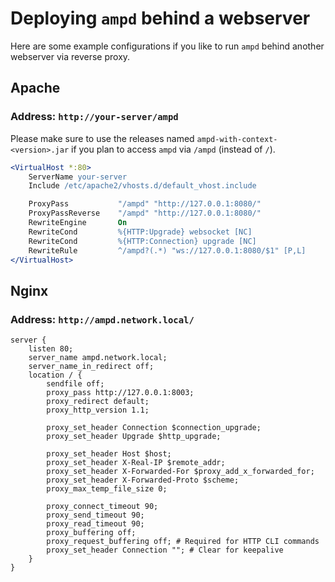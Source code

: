 # Deploying `ampd` behind a webserver

Here are some example configurations if you like to run `ampd` behind another webserver via reverse proxy.

## Apache

### Address: `http://your-server/ampd`

Please make sure to use the releases named `ampd-with-context-<version>.jar` if you plan to access
`ampd` via `/ampd` (instead of `/`).

```apache
<VirtualHost *:80>
    ServerName your-server
    Include /etc/apache2/vhosts.d/default_vhost.include

    ProxyPass           "/ampd" "http://127.0.0.1:8080/"
    ProxyPassReverse    "/ampd" "http://127.0.0.1:8080/"
    RewriteEngine       On
    RewriteCond         %{HTTP:Upgrade} websocket [NC]
    RewriteCond         %{HTTP:Connection} upgrade [NC]
    RewriteRule         ^/ampd?(.*) "ws://127.0.0.1:8080/$1" [P,L]
</VirtualHost>
```

## Nginx

### Address: `http://ampd.network.local/`

```nginx
server {
    listen 80;
    server_name ampd.network.local;
    server_name_in_redirect off;
    location / {
        sendfile off;
        proxy_pass http://127.0.0.1:8003;
        proxy_redirect default;
        proxy_http_version 1.1;
    
        proxy_set_header Connection $connection_upgrade;
        proxy_set_header Upgrade $http_upgrade;
    
        proxy_set_header Host $host;
        proxy_set_header X-Real-IP $remote_addr;
        proxy_set_header X-Forwarded-For $proxy_add_x_forwarded_for;
        proxy_set_header X-Forwarded-Proto $scheme;
        proxy_max_temp_file_size 0;
    
        proxy_connect_timeout 90;
        proxy_send_timeout 90;
        proxy_read_timeout 90;
        proxy_buffering off;
        proxy_request_buffering off; # Required for HTTP CLI commands
        proxy_set_header Connection ""; # Clear for keepalive
    }
}
```
